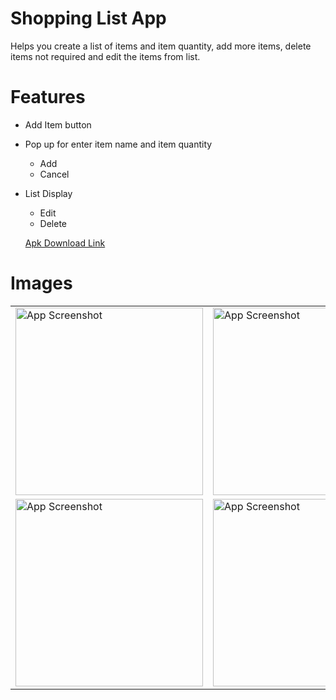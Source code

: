 # Shopping List App
Helps you create a list of items and item quantity, add more items, delete items not required and edit the items from list.

# Features
* Add Item button
* Pop up for enter item name and item quantity
  - Add
  - Cancel
* List Display
  - Edit
  - Delete

  [Apk Download Link](https://github.com/kaustubhsuryakantdeshpande/My-Shopping-List/raw/refs/heads/master/MyShoppingList.apk)

# Images
<!DOCTYPE html>
<html lang="en">
<head>
  <meta charset="UTF-8">
  <meta name="viewport" content="width=device-width, initial-scale=1.0">
</head>
<body>
  <table cellpadding="10" cellspacing="20">
    <tr>
      <td><img src="https://github.com/kaustubhsuryakantdeshpande/images/blob/main/Shopping%20List/Screenshot_20241006-152115.jpg" alt="App Screenshot" width="300"></td>
      <td><img src="https://github.com/kaustubhsuryakantdeshpande/images/blob/main/Shopping%20List/Screenshot_20241006-152118.jpg" alt="App Screenshot" width="300"></td>
    </tr>
    <tr>
      <td><img src="https://github.com/kaustubhsuryakantdeshpande/images/blob/main/Shopping%20List/Screenshot_20241006-152146.jpg" alt="App Screenshot" width="300"></td>
      <td><img src="https://github.com/kaustubhsuryakantdeshpande/images/blob/main/Shopping%20List/Screenshot_20241006-152200.jpg" alt="App Screenshot" width="300"></td>
    </tr>
  </table>
</body>
</html>

